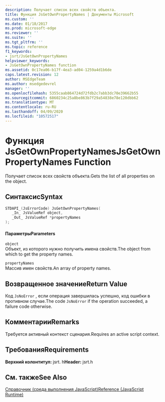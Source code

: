```yaml
---
description: Получает список всех свойств объекта.
title: Функция JsGetOwnPropertyNames | Документы Microsoft
ms.custom: ''
ms.date: 01/18/2017
ms.prod: microsoft-edge
ms.reviewer: ''
ms.suite: ''
ms.tgt_pltfrm: ''
ms.topic: reference
f1_keywords:
- jsrt/JsGetOwnPropertyNames
helpviewer_keywords:
- JsGetOwnPropertyNames function
ms.assetid: 0c17ea06-b17f-4ea3-ad04-1259a4d1b6de
caps.latest.revision: 12
author: MSEdgeTeam
ms.author: msedgedevrel
manager: ''
ms.openlocfilehash: 5355caab864724d72fdb2c7abb3dc70e39662b55
ms.sourcegitcommit: 6860234c25a8be863b7f29a54838e78e120dbb62
ms.translationtype: MT
ms.contentlocale: ru-RU
ms.lasthandoff: 04/09/2020
ms.locfileid: "10572517"
---
```

# <span data-ttu-id="80c57-103">Функция JsGetOwnPropertyNames</span><span class="sxs-lookup"><span data-stu-id="80c57-103">JsGetOwnPropertyNames Function</span></span>
<span data-ttu-id="80c57-104">Получает список всех свойств объекта.</span><span class="sxs-lookup"><span data-stu-id="80c57-104">Gets the list of all properties on the object.</span></span>  
  
## <span data-ttu-id="80c57-105">Синтаксис</span><span class="sxs-lookup"><span data-stu-id="80c57-105">Syntax</span></span>  
  
```cpp  
STDAPI_(JsErrorCode) JsGetOwnPropertyNames(  
   _In_ JsValueRef object,  
   _Out_ JsValueRef *propertyNames  
);  
```  
  
#### <span data-ttu-id="80c57-106">Параметры</span><span class="sxs-lookup"><span data-stu-id="80c57-106">Parameters</span></span>  
 `object`  
 <span data-ttu-id="80c57-107">Объект, из которого нужно получить имена свойств.</span><span class="sxs-lookup"><span data-stu-id="80c57-107">The object from which to get the property names.</span></span>  
  
 `propertyNames`  
 <span data-ttu-id="80c57-108">Массив имен свойств.</span><span class="sxs-lookup"><span data-stu-id="80c57-108">An array of property names.</span></span>  
  
## <span data-ttu-id="80c57-109">Возвращенное значение</span><span class="sxs-lookup"><span data-stu-id="80c57-109">Return Value</span></span>  
 <span data-ttu-id="80c57-110">Код `JsNoError` , если операция завершилась успешно, код ошибки в противном случае.</span><span class="sxs-lookup"><span data-stu-id="80c57-110">The code `JsNoError` if the operation succeeded, a failure code otherwise.</span></span>  
  
## <span data-ttu-id="80c57-111">Комментарии</span><span class="sxs-lookup"><span data-stu-id="80c57-111">Remarks</span></span>  
 <span data-ttu-id="80c57-112">Требуется активный контекст сценария.</span><span class="sxs-lookup"><span data-stu-id="80c57-112">Requires an active script context.</span></span>  
  
## <span data-ttu-id="80c57-113">Требования</span><span class="sxs-lookup"><span data-stu-id="80c57-113">Requirements</span></span>  
 <span data-ttu-id="80c57-114">**Верхний колонтитул:** jsrt. h</span><span class="sxs-lookup"><span data-stu-id="80c57-114">**Header:** jsrt.h</span></span>  
  
## <span data-ttu-id="80c57-115">См. также</span><span class="sxs-lookup"><span data-stu-id="80c57-115">See Also</span></span>  
 [<span data-ttu-id="80c57-116">Справочник (среда выполнения JavaScript)</span><span class="sxs-lookup"><span data-stu-id="80c57-116">Reference (JavaScript Runtime)</span></span>](../chakra-hosting/reference-javascript-runtime.md)
